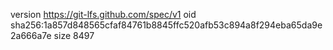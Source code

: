 version https://git-lfs.github.com/spec/v1
oid sha256:1a857d848565cfaf84761b8845ffc520afb53c894a8f294eba65da9e2a666a7e
size 8497
